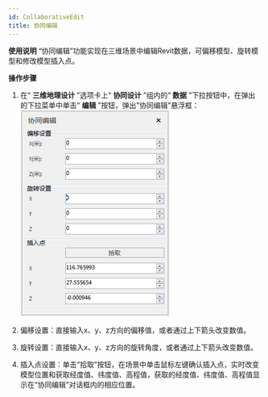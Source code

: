 ```yaml
---
id: CollaborativeEdit
title: 协同编辑
---
```

**使用说明**
“协同编辑”功能实现在三维场景中编辑Revit数据，可偏移模型、旋转模型和修改模型插入点。

**操作步骤**

1. 在“ **三维地理设计** ”选项卡上“ **协同设计** ”组内的“ **数据** ”下拉按钮中，在弹出的下拉菜单中单击“ **编辑** ”按钮，弹出"协同编辑"悬浮框：  
![图：“协同编辑”对话框  ](img/CollaborativeEditDialog.png)  

2. 偏移设置：直接输入x、y、z方向的偏移值，或者通过上下箭头改变数值。
3. 旋转设置：直接输入x、y、z方向的旋转角度，或者通过上下箭头改变数值。
4. 插入点设置：单击“拾取”按钮，在场景中单击鼠标左键确认插入点，实时改变模型位置和获取经度值、纬度值、高程值，获取的经度值、纬度值、高程值显示在“协同编辑”对话框内的相应位置。

 

